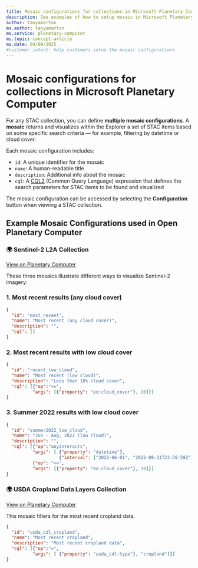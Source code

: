 ```yaml
---
title: Mosaic configurations for collections in Microsoft Planetary Computer
description: See examples of how to setup mosaic in Microsoft Planetary Computer collection configuration.
author: tanyamarton
ms.author: tanyamarton
ms.service: planetary-computer
ms.topic: concept-article
ms.date: 04/09/2025
#customer intent: help customers setup the mosaic configurations. 
---
```


# Mosaic configurations for collections in Microsoft Planetary Computer

For any STAC collection, you can define **multiple mosaic configurations**. A **mosaic** returns and visualizes within the Explorer a set of STAC items based on some specific search criteria — for example, filtering by datetime or cloud cover.

Each mosaic configuration includes:

- `id`: A unique identifier for the mosaic  
- `name`: A human-readable title  
- `description`: Additional info about the mosaic  
- `cql`: A [CQL2](https://github.com/stac-api-extensions/filter) (Common Query Language) expression that defines the search parameters for STAC items to be found and visualized

The mosaic configuration can be accessed by selecting the **Configuration** button when viewing a STAC collection. 

## Example Mosaic Configurations used in Open Planetary Computer

### 🌍 Sentinel-2 L2A Collection  

[View on Planetary Computer](https://planetarycomputer.microsoft.com/dataset/sentinel-2-l2a)

These three mosaics illustrate different ways to visualize Sentinel-2 imagery:

### 1. Most recent results (any cloud cover)

```json
{
  "id": "most_recent",
  "name": "Most recent (any cloud cover)",
  "description": "",
  "cql": []
}
```

### 2. Most recent results with low cloud cover

```json
{
  "id": "recent_low_cloud",
  "name": "Most recent (low cloud)",
  "description": "Less than 10% cloud cover",
  "cql": [{"op":"<=",
          "args": [{"property": "eo:cloud_cover"}, 10]}]
}
```

### 3. Summer 2022 results with low cloud cover

```json
{
  "id": "summer2022_low_cloud",
  "name": "Jun - Aug, 2022 (low cloud)",
  "description": "",
  "cql": [{"op":"anyinteracts",
          "args": [ {"property": "datetime"},
                    {"interval": ["2022-06-01", "2022-08-31T23:59:59Z"]} ]},
          {"op": "<=",
          "args": [{"property": "eo:cloud_cover"}, 10]}]
}
```

### 🌍 USDA Cropland Data Layers Collection  

[View on Planetary Computer](https://planetarycomputer.microsoft.com/dataset/usda-cdl)

This mosaic filters for the most recent cropland data. 

```json
{
  "id": "usda_cdl_cropland",
  "name": "Most recent cropland",
  "description": "Most recent cropland data",
  "cql": [{"op":"=",
          "args": [ {"property": "usda_cdl:type"}, "cropland"]}]
}
```